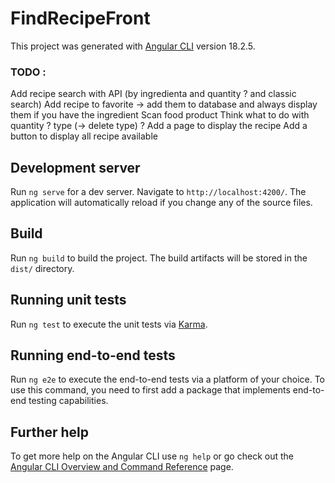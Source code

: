 # FindRecipeFront

This project was generated with [Angular CLI](https://github.com/angular/angular-cli) version 18.2.5.

### TODO : 
Add recipe search with API (by ingredienta and quantity ? and classic search)
Add recipe to favorite -> add them to database and always display them if you have the ingredient
Scan food product
Think what to do with quantity ? type (-> delete type) ?
Add a page to display the recipe
Add a button to display all recipe available

## Development server

Run `ng serve` for a dev server. Navigate to `http://localhost:4200/`. The application will automatically reload if you change any of the source files.

## Build

Run `ng build` to build the project. The build artifacts will be stored in the `dist/` directory.

## Running unit tests

Run `ng test` to execute the unit tests via [Karma](https://karma-runner.github.io).

## Running end-to-end tests

Run `ng e2e` to execute the end-to-end tests via a platform of your choice. To use this command, you need to first add a package that implements end-to-end testing capabilities.

## Further help

To get more help on the Angular CLI use `ng help` or go check out the [Angular CLI Overview and Command Reference](https://angular.dev/tools/cli) page.
